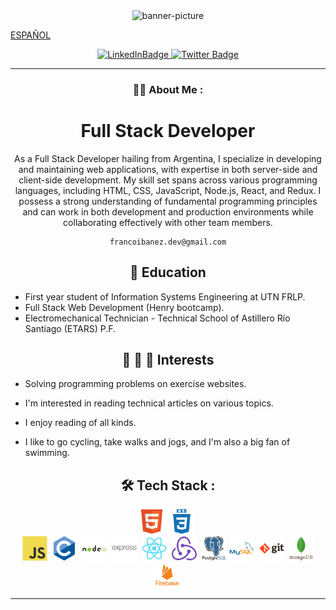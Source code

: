 <div id="header" align="center">
  <img src="https://media.licdn.com/dms/image/D4D16AQEdyHtRpk-Qtw/profile-displaybackgroundimage-shrink_350_1400/0/1681330192761?e=1693440000&v=beta&t=M8qbXdVtepkl26LPdVRk3oPmkmZJTiT5CfrKrCOGbPM" width="800" height="160" alt="banner-picture">
  <div align="left" style="padding: 10px; margin: -10px;">

  [ESPAÑOL](./spanish.md)
</div>
    <div id="badges">
      <a href="https://www.linkedin.com/in/francoibanezweb/">
        <img src="https://img.shields.io/badge/LinkedIn-blue?style=for-the-badge&logo=linkedin&logoColor=white" alt="LinkedInBadge"> 
      </a>
      <a href="https://twitter.com/francoibanezweb">
    <img src="https://img.shields.io/badge/Twitter-blue?style=for-the-badge&logo=twitter&logoColor=white" alt="Twitter Badge"/>
       </a>
    </div>
    
---

### :man_technologist: About Me :
# Full Stack Developer

As a Full Stack Developer hailing from Argentina, I specialize in developing and maintaining web applications, with expertise in both server-side and client-side development. My skill set spans across various programming languages, including HTML, CSS, JavaScript, Node.js, React, and Redux. I possess a strong understanding of fundamental programming principles and can work in both development and production environments while collaborating effectively with other team members.
  <div align="center">
    
    francoibanez.dev@gmail.com
    
  </div>
  
## :school: Education
<div align="left">

- First year student of Information Systems Engineering at UTN FRLP.
- Full Stack Web Development (Henry bootcamp).
- Electromechanical Technician - Technical School of Astillero Río Santiago (ETARS) P.F.

</div>

##  🏃 🚴 📖 Interests

<div align="left">

- Solving programming problems on exercise websites.

- I'm interested in reading technical articles on various topics.

- I enjoy reading of all kinds.

- I like to go cycling, take walks and jogs, and I'm also a big fan of swimming.

</div>



## :hammer_and_wrench: Tech Stack : 
  
<img src="https://github.com/devicons/devicon/blob/master/icons/html5/html5-original.svg" title="HTML5" alt="HTML" width="40" height="40"/>&nbsp;
<img src="https://github.com/devicons/devicon/blob/master/icons/css3/css3-plain-wordmark.svg"  title="CSS3" alt="CSS" width="40" height="40"/>&nbsp;  
<img src="https://github.com/devicons/devicon/blob/master/icons/javascript/javascript-original.svg" title="JavaScript" alt="JavaScript" width="40" height="40"/>&nbsp;
<img src="https://github.com/devicons/devicon/blob/master/icons/c/c-original.svg" title="c" alt="c" width="40" height="40"/>&nbsp;
<img src="https://github.com/devicons/devicon/blob/master/icons/nodejs/nodejs-original-wordmark.svg" title="NodeJS" alt="NodeJS" width="40" height="40"/>&nbsp;
<img src="https://github.com/devicons/devicon/blob/master/icons/express/express-original-wordmark.svg" title="Express" alt="Express" width="40" height="40"/>&nbsp;
<img src="https://github.com/devicons/devicon/blob/master/icons/react/react-original.svg" title="React" alt="React" width="40" height="40"/>&nbsp;
<img src="https://github.com/devicons/devicon/blob/master/icons/redux/redux-original.svg" title="Redux" alt="Redux " width="40" height="40"/>&nbsp;
<img src="https://github.com/devicons/devicon/blob/master/icons/postgresql/postgresql-original-wordmark.svg" title="PostgreSQL" alt="PostgreSWL" width="40" height="40"/>
<img src="https://github.com/devicons/devicon/blob/master/icons/mysql/mysql-original-wordmark.svg" title="MySQL"  alt="MySQL" width="40" height="40"/>&nbsp;
<img src="https://github.com/devicons/devicon/blob/master/icons/git/git-original-wordmark.svg" title="Git" alt="Git" width="40" height="40"/>&nbsp;
<img src="https://github.com/devicons/devicon/blob/master/icons/mongodb/mongodb-original-wordmark.svg" title="PostgreSQL" alt="PostgreSWL" width="40" height="40"/>
<img src="https://github.com/devicons/devicon/blob/master/icons/firebase/firebase-plain-wordmark.svg" title="Firebase" alt="Firebase" width="40" height="40"/>&nbsp;
  
---
